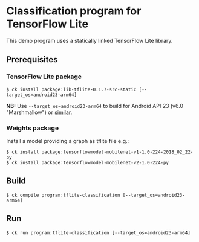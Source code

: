# Classification program for TensorFlow Lite

This demo program uses a statically linked TensorFlow Lite library.

## Prerequisites

### TensorFlow Lite package

```
$ ck install package:lib-tflite-0.1.7-src-static [--target_os=android23-arm64]
```

**NB:** Use `--target_os=android23-arm64` to build for Android API 23 (v6.0 "Marshmallow") or [similar](https://source.android.com/setup/start/build-numbers).

### Weights package

Install a model providing a graph as tflite file e.g.:

```
$ ck install package:tensorflowmodel-mobilenet-v1-1.0-224-2018_02_22-py
$ ck install package:tensorflowmodel-mobilenet-v2-1.0-224-py
```


## Build

```
$ ck compile program:tflite-classification [--target_os=android23-arm64]
```

## Run

```
$ ck run program:tflite-classification [--target_os=android23-arm64]
```
